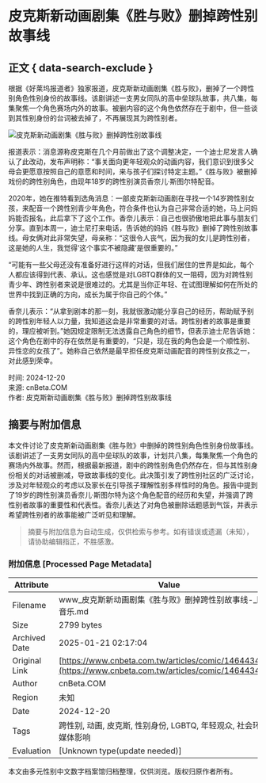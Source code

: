# 皮克斯新动画剧集《胜与败》删掉跨性别故事线

## 正文 { data-search-exclude }


根据《好莱坞报道者》独家报道，皮克斯新动画剧集《胜与败》，删掉了一个跨性别角色性别身份的故事线。该剧讲述一支男女同队的高中垒球队故事，共八集，每集聚焦一个角色赛场内外的故事。被删内容的这个角色依然存在于剧中，但一些谈到其性别身份的台词被去掉了，不再展现其为跨性别者。

![皮克斯新动画剧集《胜与败》删掉跨性别故事线](https://img.3dmgame.com/uploads/images/news/20241219/1734608286_390406.jpg)

报道表示：消息源称皮克斯在几个月前做出了这个调整决定，一个迪士尼发言人确认了此改动，发布声明称：“事关面向更年轻观众的动画内容，我们意识到很多父母会更愿意按照自己的意愿和时间，来与孩子们探讨特定主题。”《胜与败》被删掉戏份的跨性别角色，由现年18岁的跨性别演员香奈儿·斯图尔特配音。

2020年，她在推特看到选角消息：一部皮克斯新动画剧在寻找一个14岁跨性别女孩，来配音一个跨性别青少年角色，符合条件也认为自己非常合适的她，马上问妈妈能否报名，此后拿下了这个工作。香奈儿表示：自己也很骄傲地把此事与朋友们分享。直到本周一，迪士尼打来电话，告诉她的妈妈《胜与败》删掉了跨性别故事线。母女俩对此非常失望，母亲称：“这很令人丧气，因为我的女儿是跨性别者，这是她的人生，我觉得‘这个事实不被隐藏’是很重要的。”

“可能有一些父母还没有准备好进行这样的对话，但我们居住的世界是如此，每个人都应该得到代表、承认。这也感觉是对LGBTQ群体的又一阻碍，因为对跨性别青少年、跨性别者来说是很难过的。尤其是当你正年轻、在试图理解如何在所处的世界中找到正确的方向，成长为属于你自己的个体。”

香奈儿表示：“从拿到剧本的那一刻，我就很激动能分享自己的经历，帮助赋予别的跨性别年轻人以力量，我知道这会是非常重要的对话。跨性别者的故事是重要的，理应被听到。”她因规定限制无法透露自己角色的细节，但表示迪士尼告诉她：这个角色在剧中的存在依然是有重要的，“只是，现在我的角色会是一个顺性别、异性恋的女孩了”。她称自己依然是最早担任皮克斯动画配音的跨性别女孩之一，对此感到荣幸。

时间: 2024-12-20  
来源: cnBeta.COM  
作者: 皮克斯新动画剧集《胜与败》删掉跨性别故事线  
<!-- tcd_original_link https://www.cnbeta.com.tw/articles/comic/1464434.htm -->


## 摘要与附加信息

<!-- tcd_abstract -->
本文件讨论了皮克斯新动画剧集《胜与败》中删掉的跨性别角色性别身份故事线。该剧讲述了一支男女同队的高中垒球队的故事，计划共八集，每集聚焦一个角色的赛场内外故事。然而，根据最新报道，剧中的跨性别角色仍然存在，但与其性别身份相关的对话被删减，导致故事线的变化。此决策引发了跨性别社区的广泛讨论，涉及对年轻观众的考虑以及家长在引导孩子理解性别多样性时的角色。报告中提到了19岁的跨性别演员香奈儿·斯图尔特为这个角色配音的经历和失望，并强调了跨性别者故事的重要性和代表性。香奈儿表达了对角色被删除话题感到气馁，并表示希望跨性别者的故事能被广泛听见和理解。
<!-- tcd_abstract_end -->

> 摘要与附加信息为自动生成，仅供检索与参考。如有错误或遗漏（未知），请协助编辑指正，不胜感激。

### 附加信息 [Processed Page Metadata]

| Attribute       | Value                                  |
|-----------------|----------------------------------------|
| Filename        | www_皮克斯新动画剧集《胜与败》删掉跨性别故事线-_欧美音乐.md                             |
| Size            | 2799 bytes                           |
| Archived Date   | 2025-01-21 02:17:04                             |
| Original Link   | [https://www.cnbeta.com.tw/articles/comic/1464434.htm](https://www.cnbeta.com.tw/articles/comic/1464434.htm)                       |
| Author          | cnBeta.COM                               |
| Region          | 未知                               |
| Date            | 2024-12-20                                 |
| Tags            | 跨性别, 动画, 皮克斯, 性别身份, LGBTQ, 年轻观众, 社会环境, 媒体影响                                 |
| Evaluation            | [Unknown type(update needed)]                                 |
<!-- tcd_table_end -->

本文由多元性别中文数字档案馆归档整理，仅供浏览。版权归原作者所有。
